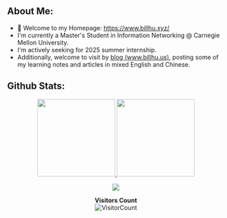<!-- <h1 align="center">Hello 👋, I'm Bill Hu 🎯️🚀️</h1> -->


## **About Me:**

- 🔭 Welcome to my Homepage: https://www.billhu.xyz/
- I'm currently a Master's Student in Information Networking @ Carnegie Mellon University.
- I'm actively seeking for 2025 summer internship. 
- Additionally, welcome to visit by [blog (www.billhu.us)](https://www.billhu.us), posting some of my learning notes and articles in mixed English and Chinese. 


## **Github Stats:**


<p align="center">
<a href="https://github.com/billhu0">
  <img height="180em" src="https://github-readme-stats-eight-theta.vercel.app/api?username=billhu0&show_icons=true&theme=algolia&include_all_commits=true&count_private=true&hide=contribs,issues"/>
  <img height="180em" src="https://github-readme-stats-eight-theta.vercel.app/api/top-langs/?username=billhu0&layout=compact&langs_count=8&theme=algolia"/>
</a>
</p>

<p align = 'center'> <img src= 'https://capsule-render.vercel.app/api?type=rect&color=gradient&height=2.5'/></p>

<div align="center">

**Visitors Count**  
![VisitorCount](https://profile-counter.glitch.me/{billhu0}/count.svg)

</div>
